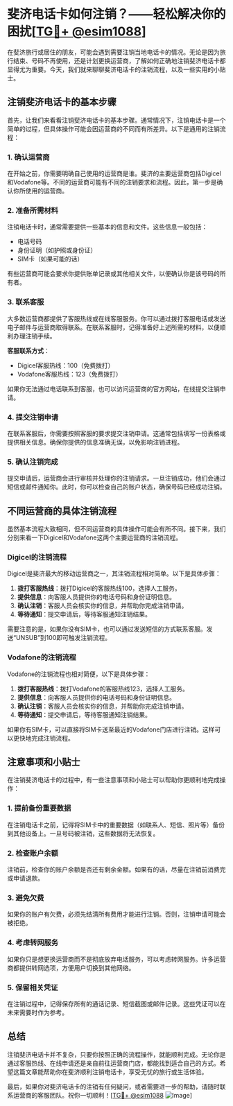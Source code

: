 # 斐济电话卡如何注销？——轻松解决你的困扰[[TG💪+ @esim1088](https://t.me/s/esim1088)]

在斐济旅行或居住的朋友，可能会遇到需要注销当地电话卡的情况。无论是因为旅行结束、号码不再使用，还是计划更换运营商，了解如何正确地注销斐济电话卡都显得尤为重要。今天，我们就来聊聊斐济电话卡的注销流程，以及一些实用的小贴士。

## 注销斐济电话卡的基本步骤

首先，让我们来看看注销斐济电话卡的基本步骤。通常情况下，注销电话卡是一个简单的过程，但具体操作可能会因运营商的不同而有所差异。以下是通用的注销流程：

### 1. **确认运营商**
   在开始之前，你需要明确自己使用的运营商是谁。斐济的主要运营商包括Digicel和Vodafone等。不同的运营商可能有不同的注销要求和流程。因此，第一步是确认你所使用的运营商。

### 2. **准备所需材料**
   注销电话卡时，通常需要提供一些基本的信息和文件。这些信息一般包括：
   - 电话号码
   - 身份证明（如护照或身份证）
   - SIM卡（如果可能的话）

   有些运营商可能会要求你提供账单记录或其他相关文件，以便确认你是该号码的所有者。

### 3. **联系客服**
   大多数运营商都提供了客服热线或在线客服服务。你可以通过拨打客服电话或发送电子邮件与运营商取得联系。在联系客服时，记得准备好上述所需的材料，以便顺利办理注销手续。

   **客服联系方式**：
   - Digicel客服热线：100（免费拨打）
   - Vodafone客服热线：123（免费拨打）

   如果你无法通过电话联系到客服，也可以访问运营商的官方网站，在线提交注销申请。

### 4. **提交注销申请**
   在联系客服后，你需要按照客服的要求提交注销申请。这通常包括填写一份表格或提供相关信息。确保你提供的信息准确无误，以免影响注销进程。

### 5. **确认注销完成**
   提交申请后，运营商会进行审核并处理你的注销请求。一旦注销成功，他们会通过短信或邮件通知你。此时，你可以检查自己的账户状态，确保号码已经成功注销。

## 不同运营商的具体注销流程

虽然基本流程大致相同，但不同运营商的具体操作可能会有所不同。接下来，我们分别来看一下Digicel和Vodafone这两个主要运营商的注销流程。

### Digicel的注销流程

Digicel是斐济最大的移动运营商之一，其注销流程相对简单。以下是具体步骤：

1. **拨打客服热线**：拨打Digicel的客服热线100，选择人工服务。
2. **提供信息**：向客服人员提供你的电话号码和身份证明信息。
3. **确认注销**：客服人员会核实你的信息，并帮助你完成注销申请。
4. **等待通知**：提交申请后，等待客服通知注销结果。

需要注意的是，如果你没有SIM卡，也可以通过发送短信的方式联系客服。发送“UNSUB”到100即可触发注销流程。

### Vodafone的注销流程

Vodafone的注销流程也相对简便，以下是具体步骤：

1. **拨打客服热线**：拨打Vodafone的客服热线123，选择人工服务。
2. **提供信息**：向客服人员提供你的电话号码和身份证明信息。
3. **确认注销**：客服人员会核实你的信息，并帮助你完成注销申请。
4. **等待通知**：提交申请后，等待客服通知注销结果。

如果你有SIM卡，可以直接将SIM卡送至最近的Vodafone门店进行注销。这样可以更快地完成注销流程。

## 注意事项和小贴士

在注销斐济电话卡的过程中，有一些注意事项和小贴士可以帮助你更顺利地完成操作：

### 1. **提前备份重要数据**
   在注销电话卡之前，记得将SIM卡中的重要数据（如联系人、短信、照片等）备份到其他设备上。一旦号码被注销，这些数据将无法恢复。

### 2. **检查账户余额**
   注销前，检查你的账户余额是否还有剩余金额。如果有的话，尽量在注销前消费完或申请退款。

### 3. **避免欠费**
   如果你的账户有欠费，必须先结清所有费用才能进行注销。否则，注销申请可能会被拒绝。

### 4. **考虑转网服务**
   如果你只是想更换运营商而不是彻底放弃电话服务，可以考虑转网服务。许多运营商都提供转网选项，方便用户切换到其他网络。

### 5. **保留相关凭证**
   在注销过程中，记得保存所有的通话记录、短信截图或邮件记录。这些凭证可以在未来需要时作为参考。

## 总结

注销斐济电话卡并不复杂，只要你按照正确的流程操作，就能顺利完成。无论你是通过客服热线、在线申请还是亲自前往运营商门店，都能找到适合自己的方式。希望这篇文章能帮助你在斐济顺利注销电话卡，享受无忧的旅行或生活体验。

最后，如果你对斐济电话卡的注销有任何疑问，或者需要进一步的帮助，请随时联系运营商的客服团队。祝你一切顺利！[[TG💪+ @esim1088](https://t.me/s/esim1088) ![Image](https://i.postimg.cc/4NQfJmqS/Snipaste-2025-05-13-00-14-12.png)]
